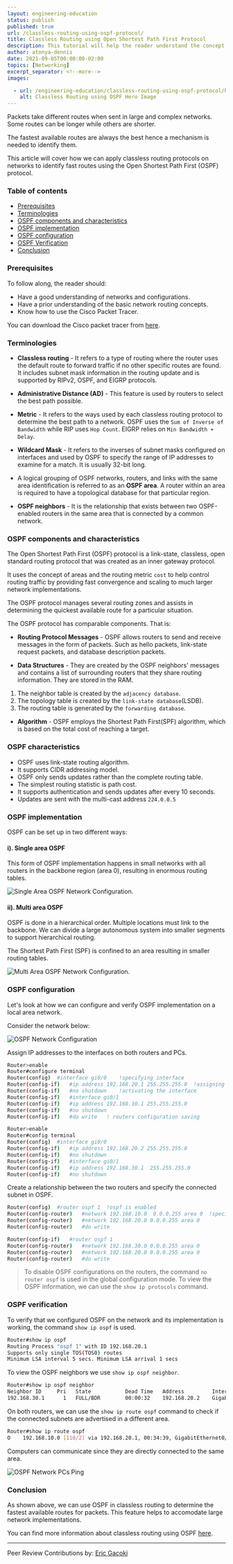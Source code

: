 ```yaml
---
layout: engineering-education
status: publish
published: true
url: /classless-routing-using-ospf-protocol/
title: Classless Routing using Open Shortest Path First Protocol
description: This tutorial will help the reader understand the concept of classless routing using OSPF. We will use this protocol to handle multiple routing areas, as well as find the fastest available path to send packets.
author: atonya-dennis
date: 2021-09-05T00:00:00-02:00
topics: [Networking]
excerpt_separator: <!--more-->
images:

  - url: /engineering-education/classless-routing-using-ospf-protocol/hero.jpg
    alt: Classless Routing using OSPF Hero Image
---
```

Packets take different routes when sent in large and complex networks. Some routes can be longer while others are shorter. 
<!--more-->
The fastest available routes are always the best hence a mechanism is needed to identify them.

This article will cover how we can apply classless routing protocols on networks to identify fast routes using the Open Shortest Path First (OSPF) protocol.

### Table of contents
- [Prerequisites](#prerequisites)
- [Terminologies](#terminologies)
- [OSPF components and characteristics](#ospf-components-and-characteristics)
- [OSPF implementation](#ospf-implementation)
- [OSPF configuration](#ospf-configuration)
- [OSPF Verification](#ospf-verification)
- [Conclusion](#conclusion)

### Prerequisites
To follow along, the reader should:
- Have a good understanding of networks and configurations.
- Have a prior understanding of the basic network routing concepts.
- Know how to use the Cisco Packet Tracer.

You can download the Cisco packet tracer from [here](https://www.computernetworkingnotes.com/ccna-study-guide/download-packet-tracer-for-windows-and-linux.html).

### Terminologies
- **Classless routing** - It refers to a type of routing where the router uses the default route to forward traffic if no other specific routes are found. It includes subnet mask information in the routing update and is supported by RIPv2, OSPF, and EIGRP protocols.

- **Administrative Distance (AD)** - This feature is used by routers to select the best path possible. 

- **Metric** - It refers to the ways used by each classless routing protocol to determine the best path to a network. OSPF uses the `Sum of Inverse of Bandwidth` while RIP uses `Hop Count`. EIGRP relies on `Min Bandwidth + Delay`.

- **Wildcard Mask** - It refers to the inverses of subnet masks configured on interfaces and used by OSPF to specify the range of IP addresses to examine for a match. It is usually 32-bit long.

- A logical grouping of OSPF networks, routers, and links with the same area identification is referred to as an **OSPF area**. A router within an area is required to have a topological database for that particular region.

- **OSPF neighbors** - It is the relationship that exists between two OSPF-enabled routers in the same area that is connected by a common network.

### OSPF components and characteristics
The Open Shortest Path First (OSPF) protocol is a link-state, classless, open standard routing protocol that was created as an inner gateway protocol. 

It uses the concept of areas and the routing metric `cost` to help control routing traffic by providing fast convergence and scaling to much larger network implementations. 

The OSPF protocol manages several routing zones and assists in determining the quickest available route for a particular situation.

The OSPF protocol has comparable components. That is:

- **Routing Protocol Messages** - OSPF allows routers to send and receive messages in the form of packets. Such as hello packets, link-state request packets, and database description packets.

- **Data Structures** - They are created by the OSPF neighbors' messages and contains a list of surrounding routers that they share routing information. They are stored in the RAM.

1. The neighbor table is created by the `adjacency database`.
2. The topology table is created by the `link-state database`(LSDB).
3. The routing table is generated by the `forwarding database`.

- **Algorithm** - OSPF employs the Shortest Path First(SPF) algorithm, which is based on the total cost of reaching a target.

### OSPF characteristics
- OSPF uses link-state routing algorithm.
- It supports CIDR addressing model.
- OSPF only sends updates rather than the complete routing table.
- The simplest routing statistic is path cost.
- It supports authentication and sends updates after every 10 seconds.
- Updates are sent with the multi-cast address `224.0.0.5`

### OSPF implementation
OSPF can be set up in two different ways:

#### i). Single area OSPF
This form of OSPF implementation happens in small networks with all routers in the backbone region (area 0), resulting in enormous routing tables.

![Single Area OSPF Network Configuration](/engineering-education/classless-routing-using-ospf-protocol/singlearea.jpg).

#### ii). Multi area OSPF
OSPF is done in a hierarchical order. Multiple locations must link to the backbone. We can divide a large autonomous system into smaller segments to support hierarchical routing. 

The Shortest Path First (SPF) is confined to an area resulting in smaller routing tables.

![Multi Area OSPF Network Configuration](/engineering-education/classless-routing-using-ospf-protocol/multiarea.jpg).

### OSPF configuration
Let's look at how we can configure and verify OSPF implementation on a local area network.

Consider the network below:

![OSPF Network Configuration](/engineering-education/classless-routing-using-ospf-protocol/ospf-configuration.jpg)

Assign IP addresses to the interfaces on both routers and PCs.

```bash
Router>enable
Router#configure terminal
Router(config)  #interface gi0/0    !specifying interface
Router(config-if)   #ip address 192.168.20.1 255.255.255.0  !assigning IP address to interface
Router(config-if)   #no shutdown    !activating the interface
Router(config-if)   #interface gi0/1
Router(config-if)   #ip address 192.168.10.1 255.255.255.0
Router(config-if)   #no shutdown
Router(config-if)   #do write   ! routers configuration saving
```

```bash
Router>enable
Router#config terminal
Router(config)  #interface gi0/0
Router(config-if)   #ip address 192.168.20.2 255.255.255.0
Router(config-if)   #no shutdown
Router(config-if)   #interface gi0/1
Router(config-if)   #ip address 192.168.30.1  255.255.255.0
Router(config-if)   #no shutdown
```

Create a relationship between the two routers and specify the connected subnet in OSPF.

```bash
Router(config)  #router ospf 1  !ospf is enabled
Router(config-router)   #network 192.168.10.0  0.0.0.255 area 0  !specifying the network, wildcard mask and the area
Router(config-router)   #network 192.168.20.0 0.0.0.255 area 0
Router(config-router)   #do write
```

```bash
Router(config-if)   #router ospf 1
Router(config-router)   #network 192.168.30.0 0.0.0.255 area 0
Router(config-router)   #network 192.168.20.0 0.0.0.255 area 0
Router(config-router)   #do write
```

>To disable OSPF configurations on the routers, the command `no router ospf` is used in the global configuration mode. To view the OSPF information, we can use the `show ip protocols` command.

### OSPF verification
To verify that we configured OSPF on the network and its implementation is working, the command `show ip ospf` is used.

```bash
Router#show ip ospf
Routing Process "ospf 1" with ID 192.168.20.1
Supports only single TOS(TOS0) routes
Minimum LSA interval 5 secs. Minimum LSA arrival 1 secs
```

To view the OSPF neighbors we use `show ip ospf neighbor`.

```bash
Router#show ip ospf neighbor
Neighbor ID     Pri   State           Dead Time   Address         Interface
192.168.30.1      1   FULL/BDR        00:00:32    192.168.20.2    GigabitEthernet0/0
```

On both routers, we can use the `show ip route ospf` command to check if the connected subnets are advertised in a different area. 

```bash
Router#show ip route ospf
O    192.168.10.0 [110/2] via 192.168.20.1, 00:34:39, GigabitEthernet0/0
```

Computers can communicate since they are directly connected to the same area.

![OSPF Network PCs Ping](/engineering-education/classless-routing-using-ospf-protocol/ping_ospf.jpg)

### Conclusion
As shown above, we can use OSPF in classless routing to determine the fastest available routes for packets. This feature helps to accomodate large network implementations.

You can find more information about classless routing using OSPF [here](https://study-ccna.com/ospf-configuration/).


---
Peer Review Contributions by: [Eric Gacoki](/engineering-education/authors/eric-gacoki/)
